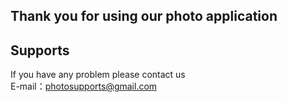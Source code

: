 Thank you for using our photo application 
-------

Supports
-------------

If you have any problem please contact us<br>
E-mail：photosupports@gmail.com<br>
